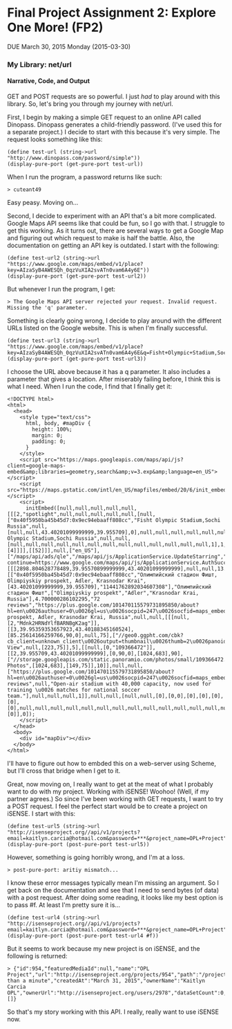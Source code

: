 # Final Project Assignment 2: Explore One More! (FP2) 
DUE March 30, 2015 Monday (2015-03-30)

### My Library: net/url

#### Narrative, Code, and Output
GET and POST requests are so powerful. I just _had_ to play around with this library. So, let's bring you through my journey with net/url.

First, I begin by making a simple GET request to an online API called Dinopass. Dinopass generates a child-friendly password. (I've used this for a separate project.) I decide to start with this because it's very simple. The request looks something like this:
```
(define test-url (string->url "http://www.dinopass.com/password/simple"))
(display-pure-port (get-pure-port test-url))
```
When I run the program, a password returns like such:
```
> cuteant49
```
Easy peasy. Moving on...

Second, I decide to experiment with an API that's a bit more complicated. Google Maps API seems like that could be fun, so I go with that. I struggle to get this working. As it turns out, there are several ways to get a Google Map and figuring out which request to make is half the battle. Also, the documentation on getting an API key is outdated. I start with the following:
```
(define test-url2 (string->url "https://www.google.com/maps/embed/v1/place?key=AIzaSyB4AWESQh_0qzVuXIA2svATn0vam6A4y6E"))
(display-pure-port (get-pure-port test-url2))
```
But whenever I run the program, I get:
```
> The Google Maps API server rejected your request. Invalid request. Missing the 'q' parameter.
```
Something is clearly going wrong, I decide to play around with the different URLs listed on the Google website. This is when I'm finally successful.
```
(define test-url3 (string->url "https://www.google.com/maps/embed/v1/place?key=AIzaSyB4AWESQh_0qzVuXIA2svATn0vam6A4y6E&q=Fisht+Olympic+Stadium,Sochi+Russia"))
(display-pure-port (get-pure-port test-url3))
```
I choose the URL above because it has a q parameter. It also includes a parameter that gives a location. After miserably failing before, I think this is what I need. When I run the code, I find that I finally get it:
```
<!DOCTYPE html>
<html>
  <head>
    <style type="text/css">
      html, body, #mapDiv {
        height: 100%;
        margin: 0;
        padding: 0;
      }
    </style>
    <script src="https://maps.googleapis.com/maps/api/js?client=google-maps-embed&amp;libraries=geometry,search&amp;v=3.exp&amp;language=en_US"></script>
    <script src="https://maps.gstatic.com/intl/en_US/mapfiles/embed/20/6/init_embed.js"></script>
    <script>
      initEmbed([null,null,null,null,null,[[[2,"spotlight",null,null,null,null,null,[null,["0x40f5950ba45b45d7:0x9ec94ebaaff808cc","Fisht Olympic Stadium,Sochi Russia",null,[null,null,43.40201099999999,39.955709],0],null,null,null,null,null,null,null,"Fisht Olympic Stadium,Sochi Russia",null,null,[null,null,null,null,null,null,null,null,null,null,null,null,null,1],1,null,null,null,null,[4]]]],[[52]]],null,["en_US"],["/maps/api/ads/qle","/maps/api/js/ApplicationService.UpdateStarring","//accounts.google.com/ServiceLogin?continue=https://www.google.com/maps/api/js/ApplicationService.AuthSuccess","/maps/api/js/ApplicationService.GetEntityDetails","/maps/embed/upgrade204","//ad.doubleclick.net","/maps/embed/record204","/maps/api/js/ApplicationService.Search"],null,null,null,null,null,null,null,null,"NAcaVdygHYKeggTP_4HwBw",null,null,1,[[[2898.804628778489,39.95570899999999,43.40201099999999],null,null,13.10000038146973],null,0,[["0x40f5950ba45b45d7:0x9ec94ebaaff808cc","Олимпийский стадион Фишт, Olimpiyskiy prospekt, Adler, Krasnodar Krai",[43.40201099999999,39.955709],"11441762892034607308"],"Олимпийский стадион Фишт",["Olimpiyskiy prospekt","Adler","Krasnodar Krai, Russia"],4.700000286102295,"72 reviews","https://plus.google.com/101470115579731895850/about?hl=en\u0026authuser=0\u0026gl=us\u0026socpid=247\u0026socfid=maps_embed:placecard",null,null,null,null,null,null,"Stadium","Olimpiyskiy prospekt, Adler, Krasnodar Krai, Russia",null,null,[[[null,[2,"Mdnk2HRNdYlfBARNBgK2ag"]],[[3,39.95359353657923,43.40188345160524],[85.25614166259766,90,0],null,75],["//geo0.ggpht.com/cbk?cb_client=unknown_client\u0026output=thumbnail\u0026thumb=2\u0026panoid=Mdnk2HRNdYlfBARNBgK2ag\u0026w=223\u0026h=75\u0026yaw=85\u0026pitch=0\u0026thumbfov=120\u0026ll=43.401883,39.953594","Street View",null,[223,75]],5],[[null,[0,"109366472"]],[[2,39.955709,43.40201099999999],[0,90,0],[1024,683],90],["//storage.googleapis.com/static.panoramio.com/photos/small/109366472.jpg","36 Photos",[1024,683],[149,75]],10]],null,null,["https://plus.google.com/101470115579731895850/about?hl=en\u0026authuser=0\u0026gl=us\u0026socpid=247\u0026socfid=maps_embed:placecard","72 reviews",null,"Open-air stadium with 40,000 capacity, now used for training \u0026 matches for national soccer team."],null,null,null,1]],null,null,[null,null,[0],[0,0],[0],[0],[0],[0],[0],null,null,null,null,null,null,null,null,null,null,null,null,null,null,null,null,null,null,null,null,null,null,null,null,null,null,null,null,null,null,null,null,null,null,null,null,null,null,null,null,null,null,null,null,null,null,null,null,null,null,null,null,null,null,null,null,null,null,null,null,null,null,null,null,null,null,null,null,null,null,null,null,null,null,null,null,null,null,null,null,null,null,null,null,null,null,null,null,null,null,null,null,null,null,null,null,null,null,null,null,null,null,null,null,null,null,null,null,null,null,null,null,null,null,null,null,null,null,null,null,null,null,null,null,null,null,null,null,null,null,null,null,null,null,null,null,null,null,null,null,null,null,null,null,null,null,null,null,null,null,null,null,null,null,null,null,null,null,null,null,null,null,null,null,null,null,null,null,null,null,null,null,null,null,null,null,null,null,null,null,null,null,null,null,null,null,null,null,null,null,null,null,null,null,null,null,null,null,null,null,null,null,null,null,null,null,null,null,null,null,null,null,null,null,null,null,null,null,null,null,null,null,null,null,null,null,null,null,null,null,null,null,null,null,null,null,null,null,null,null,null,null,null,null,null,null,null,null,null,null,null,null,null,null,null,null,null,null,null,null,null,null,null,null,null,null,null,null,null,null,null,null,null,null,null,null,null,null,null,null,null,null,null,null,null,null,null,null,null,null,null,null,null,null,null,null,null,null,null,null,null,null,null,null,null,null,null,null,null,null,null,null,null,null,null,null,null,null,null,null,null,null,null,null,null,null,null,null,null,null,null,null,null,null,null,null,null,null,null,null,null,null,null,null,null,null,null,null,null,null,null,null,null,null,null,null,null,null,null,null,null,null,null,null,null,null,null,null,null,null,null,null,null,null,null,null,null,null,null,null,null,null,null,null,null,null,null,null,null,null,null,null,null,null,null,null,null,null,null,null,null,null,null,null,null,null,null,null,null,null,null,null,null,null,null,null,null,null,null,null,null,null,null,null,null,null,null,null,null,null,null,null,null,null,null,null,null,null,null,null,null,null,null,null,null,null,null,null,null,null,null,null,null,null,null,null,null,null,null,null,null,null,null,null,null,null,null,null,null,null,null,null,null,null,null,null,null,null,null,null,null,null,null,null,null,null,null,null,null,null,null,null,null,null,null,null,null,null,null,null,null,null,null,null,null,null,null,null,null,null,null,null,null,null,null,null,null,null,null,null,null,null,null,null,null,null,null,null,null,null,null,null,null,null,null,null,null,null,null,null,null,null,null,null,null,null,null,null,null,null,null,null,null,null,null,null,null,null,null,null,null,null,null,null,null,null,null,null,null,null,null,null,null,null,null,null,null,null,null,null,null,null,null,null,null,null,null,null,null,null,null,null,null,null,null,null,null,null,null,null,null,null,null,null,null,null,null,null,null,null,null,null,null,null,null,null,null,null,null,null,null,null,null,null,null,null,null,null,null,null,null,null,null,null,null,null,null,null,null,null,null,null,null,null,null,null,null,null,null,null,null,null,null,null,null,null,null,null,null,null,null,null,null,null,null,null,null,null,null,null,null,null,null,null,null,null,null,null,null,null,null,null,null,null,null,null,null,null,null,null,null,null,null,null,null,null,null,null,null,null,null,null,null,null,null,null,null,null,null,null,null,null,null,null,null,null,null,null,null,null,null,null,null,null,null,null,null,null,null,null,null,null,null,null,null,null,null,null,null,null,null,null,null,null,null,null,null,null,null,null,null,null,null,null,null,null,null,null,null,null,null,null,null,null,null,null,null,null,null,null,null,null,null,null,null,null,null,null,null,null,null,null,null,null,null,null,null,null,null,null,null,null,null,null,null,null,null,null,null,null,null,null,null,null,null,null,null,null,null,null,null,null,null,null,null,null,null,null,null,null,null,null,null,null,null,null,null,null,null,null,null,null,null,null,null,null,null,null,null,null,null,null,null,null,null,null,null,null,null,null,null,null,null,null,null,null,null,null,null,null,null,null,null,null,null,null,null,null,null,null,null,null,null,null,null,null,null,null,null,null,null,null,null,null,null,null,null,null,null,null,null,null,null,null,null,null,null,null,null,null,null,null,null,null,null,null,null,null,null,null,null,null,null,null,null,null,null,null,null,null,null,null,null,null,null,null,null,null,null,null,null,null,null,null,null,null,null,null,null,null,null,null,null,null,null,null,null,null,null,null,null,null,null,null,null,null,null,null,null,null,null,null,null,null,null,null,null,null,null,null,null,null,null,null,null,null,null,null,null,null,null,null,null,null,null,null,null,null,null,null,[0]],0]);
    </script>
  </head>
  <body>
    <div id="mapDiv"></div>
  </body>
</html>
```
I'll have to figure out how to embded this on a web-server using Scheme, but I'll cross that bridge when I get to it.

Great, now moving on, I really want to get at the meat of what I probably want to do with my project. Working with iSENSE! Woohoo! (Well, if my partner agrees.) So since I've been working with GET requests, I want to try a POST request. I feel the perfect start would be to create a project on iSENSE. I start with this:
```
(define test-url5 (string->url "http://isenseproject.org//api/v1/projects?email=kaitlyn.carcia@hotmail.com&password=***&project_name=OPL+Project"))
(display-pure-port (post-pure-port test-url5))
```
However, something is going horribly wrong, and I'm at a loss.
```
> post-pure-port: aritiy mismatch...
```
I know these error messages typically mean I'm missing an argument. So I get back on the documentation and see that I need to send bytes (of data) with a post request. After doing some reading, it looks like my best option is to pass #f. At least I'm pretty sure it is...
```
(define test-url4 (string->url "http://isenseproject.org//api/v1/projects?email=kaitlyn.carcia@hotmail.com&password=***&project_name=OPL+Project"))
(display-pure-port (post-pure-port test-url4 #f))
```
But it seems to work because my new project is on iSENSE, and the following is returned:
```
> {"id":954,"featuredMediaId":null,"name":"OPL Project","url":"http://isenseproject.org/projects/954","path":"/projects/954","hidden":false,"featured":false,"likeCount":0,"content":"","timeAgoInWords":"less than a minute","createdAt":"March 31, 2015","ownerName":"Kaitlyn Carcia OPL","ownerUrl":"http://isenseproject.org/users/2978","dataSetCount":0,"fieldCount":0,"fields":[]}
```
So that's my story working with this API. I really, really want to use iSENSE now.
